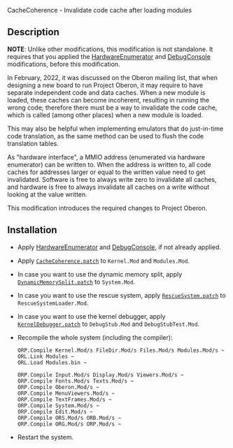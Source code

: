 CacheCoherence - Invalidate code cache after loading modules

Description
-----------

**NOTE**: Unlike other modifications, this modification is not standalone. It requires that
you applied the [HardwareEnumerator](../HardwareEnumerator/README.md) and
[DebugConsole](../DebugConsole/README.md) modifications,
before this modification.

In February, 2022, it was discussed on the Oberon mailing list, that when designing
a new board to run Project Oberon, it may require to have separate independent
code and data caches. When a new module is loaded, these caches can become incoherent,
resulting in running the wrong code; therefore there must be a way to invalidate
the code cache, which is called (among other places) when a new module is loaded.

This may also be helpful when implementing emulators that do just-in-time code translation,
as the same method can be used to flush the code translation tables.

As "hardware interface", a MMIO address (enumerated via hardware enumerator) can be
written to. When the address is written to, all code caches for addresses larger
or equal to the written value need to get invalidated. Software is free to always write
zero to invalidate all caches, and hardware is free to always invalidate all caches
on a write without looking at the value written.

This modification introduces the required changes to Project Oberon.

Installation
------------

- Apply [HardwareEnumerator](../HardwareEnumerator/README.md) and
  [DebugConsole](../DebugConsole/README.md), if not already applied.

- Apply [`CacheCoherence.patch`](CacheCoherence.patch) to `Kernel.Mod` and `Modules.Mod`.

- In case you want to use the dynamic memory split, apply
  [`DynamicMemorySplit.patch`](DynamicMemorySplit.patch) to `System.Mod`.

- In case you want to use the rescue system, apply [`RescueSystem.patch`](RescueSystem.patch)
  to `RescueSystemLoader.Mod`.

- In case you want to use the kernel debugger, apply [`KernelDebugger.patch`](KernelDebugger.patch)
  to `DebugStub.Mod` and `DebugStubTest.Mod`.

- Recompile the whole system (including the compiler):

      ORP.Compile Kernel.Mod/s FileDir.Mod/s Files.Mod/s Modules.Mod/s ~
      ORL.Link Modules ~
      ORL.Load Modules.bin ~

      ORP.Compile Input.Mod/s Display.Mod/s Viewers.Mod/s ~
      ORP.Compile Fonts.Mod/s Texts.Mod/s ~
      ORP.Compile Oberon.Mod/s ~
      ORP.Compile MenuViewers.Mod/s ~
      ORP.Compile TextFrames.Mod/s ~
      ORP.Compile System.Mod/s ~
      ORP.Compile Edit.Mod/s ~
      ORP.Compile ORS.Mod/s ORB.Mod/s ~
      ORP.Compile ORG.Mod/s ORP.Mod/s ~

- Restart the system.
